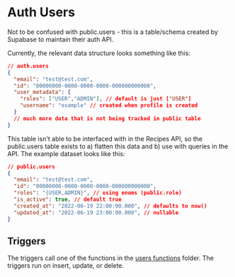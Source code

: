# Auth Users

Not to be confused with public.users - this is a table/schema created by Supabase to maintain their auth API.

Currently, the relevant data structure looks something like this:

```json
// auth.users
{
  "email": "test@test.com",
  "id": "00000000-0000-0000-0000-000000000000",
  "user_metadata": {
    "roles": ["USER","ADMIN"], // default is just ["USER"]
    "username": "example" // created when profile is created
  }
  // much more data that is not being tracked in public table
}
```

This table isn't able to be interfaced with in the Recipes API, so the public.users table exists to a) flatten this data and b) use with queries in the API. The example dataset looks like this:

```json
// public.users
{
  "email": "test@test.com",
  "id": "00000000-0000-0000-0000-000000000000",
  "roles": "{USER,ADMIN}", // using enums (public.role)
  "is_active": true, // default true
  "created_at": "2022-06-19 22:00:00.000", // defaults to now()
  "updated_at": "2022-06-19 23:00:00.000", // nullable
}
```

## Triggers

The triggers call one of the functions in the [users functions](https://github.com/Summer-Coding/recipes-sql/tree/main/functions/auth/users) folder. The triggers run on insert, update, or delete.
